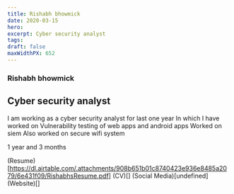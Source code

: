 ```yaml
---
title: Rishabh bhowmick
date: 2020-03-15
hero: 
excerpt: Cyber security analyst
tags: 
draft: false
maxWidthPX: 652
---
```









### Rishabh bhowmick
## Cyber security analyst

I am working as a cyber security analyst for last one year
In which I have worked on 
Vulnerability testing of web apps and android apps
Worked on siem 
Also worked on secure wifi system

1 year and 3 months

(Resume)[https://dl.airtable.com/.attachments/908b651b01c8740423e936e8485a2079/6e431f09/RishabhsResume.pdf]
(CV)[]
(Social Media)[undefined]
(Website)[]


